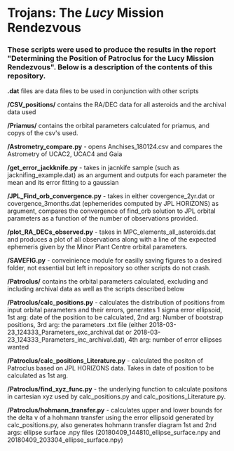 # Trojans: The *Lucy* Mission Rendezvous

### These scripts were used to produce the results in the report "Determining the Position of Patroclus for the Lucy Mission Rendezvous". Below is a description of the contents of this repository.

**.dat** files are data files to be used in conjunction with other scripts

**/CSV_positions/** contains the RA/DEC data for all asteroids and the archival data used

**/Priamus/** contains the orbital parameters calculated for priamus, and copys of the csv's used.

**/Astrometry\_compare.py** - opens Anchises\_180124.csv and compares the Astrometry of UCAC2, UCAC4 and Gaia

**/get\_error\_jackknife.py** - takes in jacnkife sample (such as jacknifing\_example.dat) as an argument and outputs for each parameter the mean and its error fitting to a gaussian

**/JPL\_Find\_orb\_convergence.py** - takes in either covergence\_2yr.dat or covergence\_3months.dat (ephemerides computed by JPL HORIZONS) as argument, compares the convergence of find\_orb solution to JPL orbital parameters as a function of the number of observations provided.

**/plot\_RA\_DECs\_observed.py** - takes in MPC\_elements\_all\_asteroids.dat and produces a plot of all observations along with a line of the expected ephemeris given by the Minor Plant Centre orbital parameters.

**/SAVEFIG.py** - conveinience module for easilly saving figures to a desired folder, not essential but left in repository so other scripts do not crash.

**/Patroclus/** contains the orbital parameters calculated, excluding and including archival data as well as the scripts described below

**/Patroclus/calc\_positions.py** - calculates the distribution of positions from input orbital parameters and their errors, generates 1 sigma error ellipsoid,  1st arg: date of the position to be calculated, 2nd arg: Number of bootstrap positions, 3rd arg: the parameters .txt file (either 2018-03-23\_124333\_Parameters\_exc\_archival.dat or 2018-03-23\_124333\_Parameters\_inc\_archival.dat), 4th arg: number of error ellipses wanted

**/Patroclus/calc\_positions\_Literature.py** - calculated the positon of Patroclus based on JPL HORIZONS data. Takes in date of position to be calculated as 1st arg.

**/Patroclus/find\_xyz\_func.py** - the underlying function to calculate positons in cartesian xyz used by calc\_positions.py and calc\_positions\_Literature.py.

**/Patroclus/hohmann\_transfer.py** - calculates upper and lower bounds for the delta v of a hohmann transfer using the error ellipsoid generated by calc\_positions.py, also generates hohmann transfer diagram 1st and 2nd args: ellipse surface .npy files (20180409\_144810\_ellipse\_surface.npy and 20180409\_203304\_ellipse\_surface.npy)

